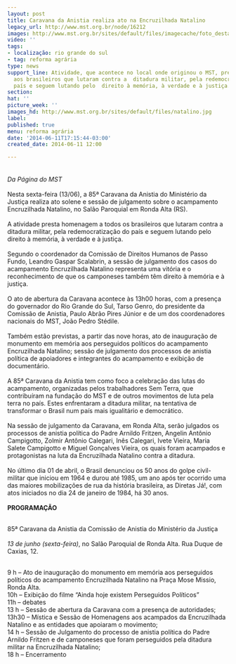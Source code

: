 ```yaml
---
layout: post
title: Caravana da Anistia realiza ato na Encruzilhada Natalino
legacy_url: http://www.mst.org.br/node/16212
images: http://www.mst.org.br/sites/default/files/imagecache/foto_destaque/natalino.jpg
video: ''
tags:
- localização: rio grande do sul
- tag: reforma agrária
type: news
support_line: Atividade, que acontece no local onde originou o MST, presta homenagem
  aos brasileiros que lutaram contra a  ditadura militar, pela redemocratização do
  país e seguem lutando pelo  direito à memória, à verdade e à justiça.
section: 
hat: ''
picture_week: ''
images_hd: http://www.mst.org.br/sites/default/files/natalino.jpg
label: 
published: true
menu: reforma agrária
date: '2014-06-11T17:15:44-03:00'
created_date: 2014-06-11 12:00

---
```

<p><img style="margin: 10px;" src="http://www.mst.org.br/sites/default/files/Foto%202%20-%20festa%20vitoria.jpg" alt=""><br><em>Da Página do MST<br></em><br>Nesta sexta-feira (13/06), a 85ª Caravana da Anistia do Ministério da Justiça realiza ato solene e sessão de julgamento sobre o acampamento Encruzilhada Natalino, no Salão Paroquial em Ronda Alta (RS).<br><br>A atividade presta homenagem a todos os brasileiros que lutaram contra a ditadura militar, pela redemocratização do país e seguem lutando pelo direito à memória, à verdade e à justiça.<br><br>Segundo o coordenador da Comissão de Direitos Humanos de Passo Fundo, Leandro Gaspar Scalabrin, a sessão de julgamento dos casos do acampamento Encruzilhada Natalino representa uma vitória e o reconhecimento de que os camponeses também têm direito à memória e à justiça. <br><br>O ato de abertura da Caravana acontece às 13h00 horas, com a presença do governador do Rio Grande do Sul, Tarso Genro, do presidente da Comissão de Anistia, Paulo Abrão Pires Júnior e de um dos coordenadores nacionais do MST, João Pedro Stédile.<br><br>Também estão previstas, a partir das nove horas, ato de inauguração de monumento em memória aos perseguidos políticos do acampamento Encruzilhada Natalino; sessão de julgamento dos processos de anistia política de apoiadores e integrantes do acampamento e exibição de documentário.<br><br>A 85ª Caravana da Anistia tem como foco a celebração das lutas do acampamento, organizadas pelos trabalhadores Sem Terra, que contribuíram na fundação do MST e de outros movimentos de luta pela terra no país. Estes enfrentaram a ditadura militar, na tentativa de transformar o Brasil num país mais igualitário e democrático.<br><br>Na sessão de julgamento da Caravana, em Ronda Alta, serão julgados os processos de anistia política do Padre Arnildo Fritzen, Angelin Antônio Campigotto, Zolmir Antônio Calegari, Inês Calegari, Ivete Vieira, Maria Salete Campigotto e Miguel Gonçalves Vieira, os quais foram acampados e protagonistas na luta da Encruzilhada Natalino contra a ditadura. <br><br>No último dia 01 de abril, o Brasil denunciou os 50 anos do golpe civil-militar que iniciou em 1964 e durou até 1985, um ano após ter ocorrido uma das maiores mobilizações de rua da história brasileira, as Diretas Já!, com atos iniciados no dia 24 de janeiro de 1984, há 30 anos. <br><br><strong>PROGRAMAÇÃO</strong></p><p><br>85ª Caravana da Anistia da Comissão de Anistia do Ministério da Justiça<br><br><em>13 de junho (sexta-feira)</em>, no Salão Paroquial de Ronda Alta. Rua Duque de Caxias, 12.</p><p><br>9 h – Ato de inauguração do monumento em memória aos perseguidos políticos do acampamento Encruzilhada Natalino na Praça Mose Missio, Ronda Alta.<br>10h – Exibição do filme “Ainda hoje existem Perseguidos Políticos” <br>11h – debates<br>13 h – Sessão de abertura da Caravana com a presença de autoridades;<br>13h30 – Mística e Sessão de Homenagens aos acampados da Encruzilhada Natalino e as entidades que apoiaram o movimento;<br>14 h – Sessão de Julgamento do processo de anistia política do Padre Arnildo Fritzen e de camponeses que foram perseguidos pela ditadura militar na Encruzilhada Natalino;<br>18 h – Encerramento<br><br>&nbsp;</p>

